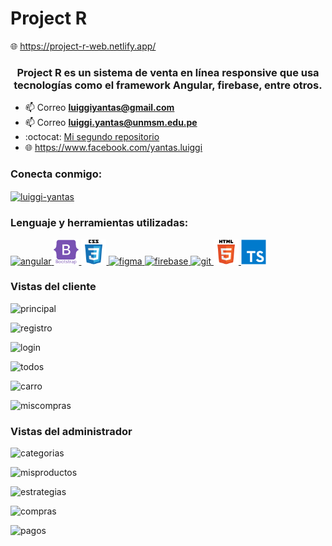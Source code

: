 # Project R
:globe_with_meridians: https://project-r-web.netlify.app/

<h3 align="center">Project R es un sistema de venta en línea responsive que usa tecnologías como el framework Angular, firebase, entre otros.</h3>


- 📫 Correo **luiggiyantas@gmail.com**
- 📫 Correo **luiggi.yantas@unmsm.edu.pe**
- :octocat: [Mi segundo repositorio](https://github.com/LuiggiCF/SistemaEstacionamiento "LuiggiCF")
- :globe_with_meridians: <https://www.facebook.com/yantas.luiggi>

<h3 align="left">Conecta conmigo:</h3>
<p align="left">
<a href="https://linkedin.com/in/luiggi-yantas" target="blank"><img align="center" src="https://raw.githubusercontent.com/rahuldkjain/github-profile-readme-generator/master/src/images/icons/Social/linked-in-alt.svg" alt="luiggi-yantas" height="30" width="40" /></a>
</p>

<h3 align="left">Lenguaje y herramientas utilizadas:</h3>
<p align="left"> <a href="https://angular.io" target="_blank" rel="noreferrer"> <img src="https://angular.io/assets/images/logos/angular/angular.svg" alt="angular" width="40" height="40"/> </a> <a href="https://getbootstrap.com" target="_blank" rel="noreferrer"> <img src="https://raw.githubusercontent.com/devicons/devicon/master/icons/bootstrap/bootstrap-plain-wordmark.svg" alt="bootstrap" width="40" height="40"/> </a> <a href="https://www.w3schools.com/css/" target="_blank" rel="noreferrer"> <img src="https://raw.githubusercontent.com/devicons/devicon/master/icons/css3/css3-original-wordmark.svg" alt="css3" width="40" height="40"/> </a> <a href="https://www.figma.com/" target="_blank" rel="noreferrer"> <img src="https://www.vectorlogo.zone/logos/figma/figma-icon.svg" alt="figma" width="40" height="40"/> </a> <a href="https://firebase.google.com/" target="_blank" rel="noreferrer"> <img src="https://www.vectorlogo.zone/logos/firebase/firebase-icon.svg" alt="firebase" width="40" height="40"/> </a> <a href="https://git-scm.com/" target="_blank" rel="noreferrer"> <img src="https://www.vectorlogo.zone/logos/git-scm/git-scm-icon.svg" alt="git" width="40" height="40"/> </a> <a href="https://www.w3.org/html/" target="_blank" rel="noreferrer"> <img src="https://raw.githubusercontent.com/devicons/devicon/master/icons/html5/html5-original-wordmark.svg" alt="html5" width="40" height="40"/> </a> <a href="https://www.typescriptlang.org/" target="_blank" rel="noreferrer"> <img src="https://raw.githubusercontent.com/devicons/devicon/master/icons/typescript/typescript-original.svg" alt="typescript" width="40" height="40"/> </a> </p>

### Vistas del cliente
![principal](https://user-images.githubusercontent.com/86317658/189504425-e6f5407f-b4fe-4d18-9856-3d7d7bc47ec4.png)

![registro](https://user-images.githubusercontent.com/86317658/189504412-4982420b-f90f-47c7-a419-fa53a634ac81.png)

![login](https://user-images.githubusercontent.com/86317658/189504409-e79a98ea-969d-488c-b6e6-dde59117e37d.png)

![todos](https://user-images.githubusercontent.com/86317658/189504413-bacf684f-e80e-4971-ac40-f4b409352a2f.png)

![carro](https://user-images.githubusercontent.com/86317658/189504406-51c99b64-7c89-4572-b9f1-be3cb9c10e79.png)

![miscompras](https://user-images.githubusercontent.com/86317658/189504410-50892807-57ff-4a29-98cc-98d160bf7d65.png)

### Vistas del administrador
![categorias](https://user-images.githubusercontent.com/86317658/189504458-28efdfcc-c67d-4f9d-b96b-7f35fb6d12ad.png)

![misproductos](https://user-images.githubusercontent.com/86317658/189504461-3b168489-7e38-497f-9970-cbe705691a2b.png)

![estrategias](https://user-images.githubusercontent.com/86317658/189504460-cfa5fb9e-699a-44ef-ae35-d4de06166e5c.png)

![compras](https://user-images.githubusercontent.com/86317658/189504459-a0fe980e-5c16-48b8-9847-3c23603dd8f5.png)

![pagos](https://user-images.githubusercontent.com/86317658/189504462-87ca0513-c80c-4b38-98c6-5438832d6d2f.png)
